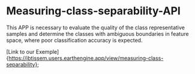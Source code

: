 # Measuring-class-separability-API
This APP is necessary to evaluate the quality of the class representative samples and determine the classes with ambiguous boundaries in feature space, where poor classification accuracy is expected.

[Link to our Exemple]{https://ibtissem.users.earthengine.app/view/measuring-class-separability};
